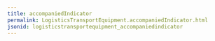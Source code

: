 ```yaml
---
title: accompaniedIndicator
permalink: LogisticsTransportEquipment.accompaniedIndicator.html
jsonid: logisticstransportequipment_accompaniedindicator
---
```

